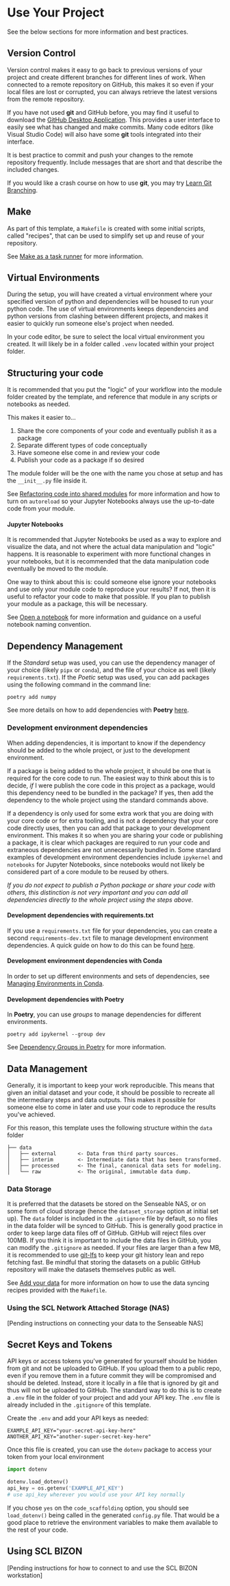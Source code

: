 # Use Your Project
See the below sections for more information and best practices.

## Version Control

Version control makes it easy to go back to previous versions of your project and create different branches for different lines of work. When connected to a remote repository on GitHub, this makes it so even if your local files are lost or corrupted, you can always retrieve the latest versions from the remote repository.

If you have not used **git** and GitHub before, you may find it useful to download the [GitHub Desktop Application](https://desktop.github.com/download/). This provides a user interface to easily see what has changed and make commits. Many code editors (like Visual Studio Code) will also have some **git** tools integrated into their interface.

It is best practice to commit and push your changes to the remote repository frequently. Include messages that are short and that describe the included changes.

If you would like a crash course on how to use **git**, you may try [Learn Git Branching](https://learngitbranching.js.org).

## Make
As part of this template, a `Makefile` is created with some initial scripts, called "recipes", that can be used to simplify set up and reuse of your repository.

See [Make as a task runner](https://cookiecutter-data-science.drivendata.org/using-the-template/#make-as-a-task-runner) for more information.

## Virtual Environments

During the setup, you will have created a virtual environment where your specified version of python and dependencies will be housed to run your python code. The use of virtual environments keeps dependencies and python versions from clashing between different projects, and makes it easier to quickly run someone else's project when needed.

In your code editor, be sure to select the local virtual environment you created. It will likely be in a folder called `.venv` located within your project folder.

## Structuring your code

It is recommended that you put the "logic" of your workflow into the module folder created by the template, and reference that module in any scripts or notebooks as needed.

This makes it easier to...
1. Share the core components of your code and eventually publish it as a package
2. Separate different types of code conceptually
3. Have someone else come in and review your code
4. Publish your code as a package if so desired

The module folder will be the one with the name you chose at setup and has the `__init__.py` file inside it. 

See [Refactoring code into shared modules](https://cookiecutter-data-science.drivendata.org/using-the-template/#refactoring-code-into-shared-modules) for more information and how to turn on `autoreload` so your Jupyter Notebooks always use the up-to-date code from your module.

#### Jupyter Notebooks

It is recommended that Jupyter Notebooks be used as a way to explore and visualize the data, and not where the actual data manipulation and "logic" happens. It is reasonable to experiment with more functional changes in your notebooks, but it is recommended that the data manipulation code eventually be moved to the module.

One way to think about this is: could someone else ignore your notebooks and use only your module code to reproduce your results? If not, then it is useful to refactor your code to make that possible. If you plan to publish your module as a package, this will be necessary.

See [Open a notebook](https://cookiecutter-data-science.drivendata.org/using-the-template/#open-a-notebook) for more information and guidance on a useful notebook naming convention.
 
## Dependency Management
If the *Standard* setup was used, you can use the dependency manager of your choice (likely `pipx` or `conda`), and the file of your choice as well (likely `requirements.txt`).
If the *Poetic* setup was used, you can add packages using the following command in the command line:
```shell
poetry add numpy
```
See more details on how to add dependencies with **Poetry** [here](https://python-poetry.org/docs/cli/#add).

### Development environment dependencies
When adding dependencies, it is important to know if the dependency should be added to the whole project, or just to the development environment. 

If a package is being added to the whole project, it should be one that is required for the core code to run. The easiest way to think about this is to decide, *if* I were publish the core code in this project as a package, would this dependency need to be bundled in the package? If yes, then add the dependency to the whole project using the standard commands above.

If a dependency is only used for some extra work that you are doing with your core code or for extra tooling, and is not a dependency that your core code directly uses, then you can add that package to your development environment. This makes it so when you are sharing your code or publishing a package, it is clear which packages are required to run your code and extraneous dependencies are not unnecessarily bundled in. Some standard examples of development environment dependencies include `ipykernel` and `notebooks` for Jupyter Notebooks, since notebooks would not likely be considered part of a core module to be reused by others.

*If you do not expect to publish a Python package or share your code with others, this distinction is not very important and you can add all dependencies directly to the whole project using the steps above.*

#### Development dependencies with requirements.txt
If you use a `requirements.txt` file for your dependencies, you can create a second `requirements-dev.txt` file to manage development environment dependencies. A quick guide on how to do this can be found [here](https://www.packetcoders.io/pip-trick-for-splitting-dev-requirements/).

#### Development environment dependencies with Conda
In order to set up different environments and sets of dependencies, see [Managing Environments in Conda](https://conda.io/projects/conda/en/latest/user-guide/tasks/manage-environments.html).

#### Development dependencies with Poetry
In **Poetry**, you can use *groups* to manage dependencies for different environments.
```shell
poetry add ipykernel --group dev
```
See [Dependency Groups in Poetry](https://python-poetry.org/docs/managing-dependencies/#dependency-groups) for more information.

## Data Management
Generally, it is important to keep your work reproducible. This means that given an initial dataset and your code, it should be possible to recreate all the intermediary steps and data outputs. This makes it possible for someone else to come in later and use your code to reproduce the results you've achieved.

For this reason, this template uses the following structure within the `data` folder
```
├── data
│   ├── external       <- Data from third party sources.
│   ├── interim        <- Intermediate data that has been transformed.
│   ├── processed      <- The final, canonical data sets for modeling.
│   └── raw            <- The original, immutable data dump.
```
### Data Storage
It is preferred that the datasets be stored on the Senseable NAS, or on some form of cloud storage (hence the `dataset_storage` option at initial set up).
The `data` folder is included in the `.gitignore` file by default, so no files in the data folder will be synced to GitHub. This is generally good practice in order to keep large data files off of GitHub. GitHub will reject files over 100MB.
If you think it is important to include the data files in GitHub, you can modify the `.gitignore` as needed. If your files are larger than a few MB, it is recommended to use [git-lfs](https://git-lfs.com) to keep your git history lean and repo fetching fast. Be mindful that storing the datasets on a public GitHub repository will make the datasets themselves public as well.

See [Add your data](https://cookiecutter-data-science.drivendata.org/using-the-template/#add-your-data) for more information on how to use the data syncing recipes provided with the `Makefile`.

### Using the SCL Network Attached Storage (NAS)
[Pending instructions on connecting your data to the Senseable NAS]

## Secret Keys and Tokens
API keys or access tokens you've generated for yourself should be hidden from git and not be uploaded to GitHub. If you upload them to a public repo, even if you remove them in a future commit they will be compromised and should be deleted.
Instead, store it locally in a file that is ignored by git and thus will not be uploaded to GitHub. The standard way to do this is to create a `.env` file in the folder of your project and add your API key. The `.env` file is already included in the `.gitignore` of this template.

Create the `.env` and add your API keys as needed:

```shell
EXAMPLE_API_KEY="your-secret-api-key-here"
ANOTHER_API_KEY="another-super-secret-key-here"
```

Once this file is created, you can use the `dotenv` package to access your token from your local environment

```python
import dotenv

dotenv.load_dotenv()
api_key = os.getenv('EXAMPLE_API_KEY')
# use api_key wherever you would use your API key normally
```
If you chose `yes` on the `code_scaffolding` option, you should see `load_dotenv()` being called in the generated `config.py` file. That would be a good place to retrieve the environment variables to make them available to the rest of your code.

## Using SCL BIZON
[Pending instructions for how to connect to and use the SCL BIZON workstation]